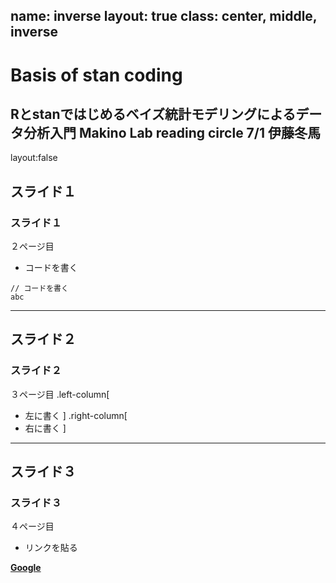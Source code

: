 name: inverse
layout: true
class: center, middle, inverse
---
# Basis of stan coding
Rとstanではじめるベイズ統計モデリングによるデータ分析入門 
Makino Lab reading circle  7/1 伊藤冬馬
---
layout:false
## スライド１
### スライド１
２ページ目

* コードを書く
```
// コードを書く
abc
```
---
## スライド２
### スライド２
３ページ目
.left-column[
* 左に書く
]
.right-column[
* 右に書く
]

---
## スライド３
### スライド３
４ページ目

* リンクを貼る

__[Google](https://www.google.co.jp/)__
